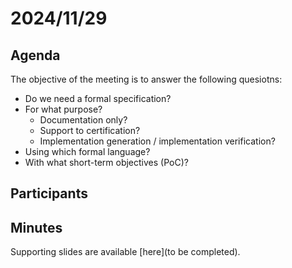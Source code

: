 # 2024/11/29

## Agenda

The objective of the meeting is to answer the following quesiotns:
- Do we need a formal specification?
- For what purpose?
  - Documentation only?
  - Support to certification?
  - Implementation generation / implementation verification?
- Using which formal language?
- With what short-term objectives (PoC)?

## Participants


## Minutes
Supporting slides are available [here](to be completed).
